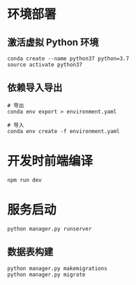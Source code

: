 # 环境部署

## 激活虚拟 Python 环境
```
conda create --name python37 python=3.7
source activate python37
```

## 依赖导入导出
```
# 导出
conda env export > environment.yaml

# 导入
conda env create -f environment.yaml
```

# 开发时前端编译
```
npm run dev
```

# 服务启动
```
python manager.py runserver
```

## 数据表构建
```
python manager.py makemigrations
python manager.py migrate
```


